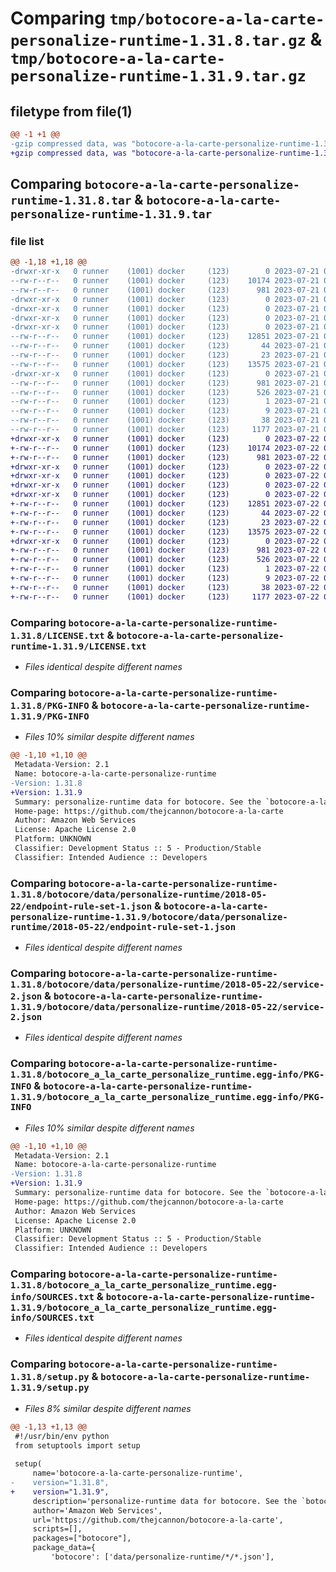 # Comparing `tmp/botocore-a-la-carte-personalize-runtime-1.31.8.tar.gz` & `tmp/botocore-a-la-carte-personalize-runtime-1.31.9.tar.gz`

## filetype from file(1)

```diff
@@ -1 +1 @@
-gzip compressed data, was "botocore-a-la-carte-personalize-runtime-1.31.8.tar", last modified: Fri Jul 21 01:21:43 2023, max compression
+gzip compressed data, was "botocore-a-la-carte-personalize-runtime-1.31.9.tar", last modified: Sat Jul 22 01:20:45 2023, max compression
```

## Comparing `botocore-a-la-carte-personalize-runtime-1.31.8.tar` & `botocore-a-la-carte-personalize-runtime-1.31.9.tar`

### file list

```diff
@@ -1,18 +1,18 @@
-drwxr-xr-x   0 runner    (1001) docker     (123)        0 2023-07-21 01:21:43.611338 botocore-a-la-carte-personalize-runtime-1.31.8/
--rw-r--r--   0 runner    (1001) docker     (123)    10174 2023-07-21 01:21:43.000000 botocore-a-la-carte-personalize-runtime-1.31.8/LICENSE.txt
--rw-r--r--   0 runner    (1001) docker     (123)      981 2023-07-21 01:21:43.611338 botocore-a-la-carte-personalize-runtime-1.31.8/PKG-INFO
-drwxr-xr-x   0 runner    (1001) docker     (123)        0 2023-07-21 01:21:43.611338 botocore-a-la-carte-personalize-runtime-1.31.8/botocore/
-drwxr-xr-x   0 runner    (1001) docker     (123)        0 2023-07-21 01:21:43.611338 botocore-a-la-carte-personalize-runtime-1.31.8/botocore/data/
-drwxr-xr-x   0 runner    (1001) docker     (123)        0 2023-07-21 01:21:43.611338 botocore-a-la-carte-personalize-runtime-1.31.8/botocore/data/personalize-runtime/
-drwxr-xr-x   0 runner    (1001) docker     (123)        0 2023-07-21 01:21:43.611338 botocore-a-la-carte-personalize-runtime-1.31.8/botocore/data/personalize-runtime/2018-05-22/
--rw-r--r--   0 runner    (1001) docker     (123)    12851 2023-07-21 01:21:06.000000 botocore-a-la-carte-personalize-runtime-1.31.8/botocore/data/personalize-runtime/2018-05-22/endpoint-rule-set-1.json
--rw-r--r--   0 runner    (1001) docker     (123)       44 2023-07-21 01:21:06.000000 botocore-a-la-carte-personalize-runtime-1.31.8/botocore/data/personalize-runtime/2018-05-22/examples-1.json
--rw-r--r--   0 runner    (1001) docker     (123)       23 2023-07-21 01:21:06.000000 botocore-a-la-carte-personalize-runtime-1.31.8/botocore/data/personalize-runtime/2018-05-22/paginators-1.json
--rw-r--r--   0 runner    (1001) docker     (123)    13575 2023-07-21 01:21:06.000000 botocore-a-la-carte-personalize-runtime-1.31.8/botocore/data/personalize-runtime/2018-05-22/service-2.json
-drwxr-xr-x   0 runner    (1001) docker     (123)        0 2023-07-21 01:21:43.611338 botocore-a-la-carte-personalize-runtime-1.31.8/botocore_a_la_carte_personalize_runtime.egg-info/
--rw-r--r--   0 runner    (1001) docker     (123)      981 2023-07-21 01:21:43.000000 botocore-a-la-carte-personalize-runtime-1.31.8/botocore_a_la_carte_personalize_runtime.egg-info/PKG-INFO
--rw-r--r--   0 runner    (1001) docker     (123)      526 2023-07-21 01:21:43.000000 botocore-a-la-carte-personalize-runtime-1.31.8/botocore_a_la_carte_personalize_runtime.egg-info/SOURCES.txt
--rw-r--r--   0 runner    (1001) docker     (123)        1 2023-07-21 01:21:43.000000 botocore-a-la-carte-personalize-runtime-1.31.8/botocore_a_la_carte_personalize_runtime.egg-info/dependency_links.txt
--rw-r--r--   0 runner    (1001) docker     (123)        9 2023-07-21 01:21:43.000000 botocore-a-la-carte-personalize-runtime-1.31.8/botocore_a_la_carte_personalize_runtime.egg-info/top_level.txt
--rw-r--r--   0 runner    (1001) docker     (123)       38 2023-07-21 01:21:43.611338 botocore-a-la-carte-personalize-runtime-1.31.8/setup.cfg
--rw-r--r--   0 runner    (1001) docker     (123)     1177 2023-07-21 01:21:43.000000 botocore-a-la-carte-personalize-runtime-1.31.8/setup.py
+drwxr-xr-x   0 runner    (1001) docker     (123)        0 2023-07-22 01:20:45.165229 botocore-a-la-carte-personalize-runtime-1.31.9/
+-rw-r--r--   0 runner    (1001) docker     (123)    10174 2023-07-22 01:20:44.000000 botocore-a-la-carte-personalize-runtime-1.31.9/LICENSE.txt
+-rw-r--r--   0 runner    (1001) docker     (123)      981 2023-07-22 01:20:45.165229 botocore-a-la-carte-personalize-runtime-1.31.9/PKG-INFO
+drwxr-xr-x   0 runner    (1001) docker     (123)        0 2023-07-22 01:20:45.161229 botocore-a-la-carte-personalize-runtime-1.31.9/botocore/
+drwxr-xr-x   0 runner    (1001) docker     (123)        0 2023-07-22 01:20:45.161229 botocore-a-la-carte-personalize-runtime-1.31.9/botocore/data/
+drwxr-xr-x   0 runner    (1001) docker     (123)        0 2023-07-22 01:20:45.161229 botocore-a-la-carte-personalize-runtime-1.31.9/botocore/data/personalize-runtime/
+drwxr-xr-x   0 runner    (1001) docker     (123)        0 2023-07-22 01:20:45.161229 botocore-a-la-carte-personalize-runtime-1.31.9/botocore/data/personalize-runtime/2018-05-22/
+-rw-r--r--   0 runner    (1001) docker     (123)    12851 2023-07-22 01:20:09.000000 botocore-a-la-carte-personalize-runtime-1.31.9/botocore/data/personalize-runtime/2018-05-22/endpoint-rule-set-1.json
+-rw-r--r--   0 runner    (1001) docker     (123)       44 2023-07-22 01:20:09.000000 botocore-a-la-carte-personalize-runtime-1.31.9/botocore/data/personalize-runtime/2018-05-22/examples-1.json
+-rw-r--r--   0 runner    (1001) docker     (123)       23 2023-07-22 01:20:09.000000 botocore-a-la-carte-personalize-runtime-1.31.9/botocore/data/personalize-runtime/2018-05-22/paginators-1.json
+-rw-r--r--   0 runner    (1001) docker     (123)    13575 2023-07-22 01:20:09.000000 botocore-a-la-carte-personalize-runtime-1.31.9/botocore/data/personalize-runtime/2018-05-22/service-2.json
+drwxr-xr-x   0 runner    (1001) docker     (123)        0 2023-07-22 01:20:45.165229 botocore-a-la-carte-personalize-runtime-1.31.9/botocore_a_la_carte_personalize_runtime.egg-info/
+-rw-r--r--   0 runner    (1001) docker     (123)      981 2023-07-22 01:20:45.000000 botocore-a-la-carte-personalize-runtime-1.31.9/botocore_a_la_carte_personalize_runtime.egg-info/PKG-INFO
+-rw-r--r--   0 runner    (1001) docker     (123)      526 2023-07-22 01:20:45.000000 botocore-a-la-carte-personalize-runtime-1.31.9/botocore_a_la_carte_personalize_runtime.egg-info/SOURCES.txt
+-rw-r--r--   0 runner    (1001) docker     (123)        1 2023-07-22 01:20:45.000000 botocore-a-la-carte-personalize-runtime-1.31.9/botocore_a_la_carte_personalize_runtime.egg-info/dependency_links.txt
+-rw-r--r--   0 runner    (1001) docker     (123)        9 2023-07-22 01:20:45.000000 botocore-a-la-carte-personalize-runtime-1.31.9/botocore_a_la_carte_personalize_runtime.egg-info/top_level.txt
+-rw-r--r--   0 runner    (1001) docker     (123)       38 2023-07-22 01:20:45.165229 botocore-a-la-carte-personalize-runtime-1.31.9/setup.cfg
+-rw-r--r--   0 runner    (1001) docker     (123)     1177 2023-07-22 01:20:44.000000 botocore-a-la-carte-personalize-runtime-1.31.9/setup.py
```

### Comparing `botocore-a-la-carte-personalize-runtime-1.31.8/LICENSE.txt` & `botocore-a-la-carte-personalize-runtime-1.31.9/LICENSE.txt`

 * *Files identical despite different names*

### Comparing `botocore-a-la-carte-personalize-runtime-1.31.8/PKG-INFO` & `botocore-a-la-carte-personalize-runtime-1.31.9/PKG-INFO`

 * *Files 10% similar despite different names*

```diff
@@ -1,10 +1,10 @@
 Metadata-Version: 2.1
 Name: botocore-a-la-carte-personalize-runtime
-Version: 1.31.8
+Version: 1.31.9
 Summary: personalize-runtime data for botocore. See the `botocore-a-la-carte` package for more info.
 Home-page: https://github.com/thejcannon/botocore-a-la-carte
 Author: Amazon Web Services
 License: Apache License 2.0
 Platform: UNKNOWN
 Classifier: Development Status :: 5 - Production/Stable
 Classifier: Intended Audience :: Developers
```

### Comparing `botocore-a-la-carte-personalize-runtime-1.31.8/botocore/data/personalize-runtime/2018-05-22/endpoint-rule-set-1.json` & `botocore-a-la-carte-personalize-runtime-1.31.9/botocore/data/personalize-runtime/2018-05-22/endpoint-rule-set-1.json`

 * *Files identical despite different names*

### Comparing `botocore-a-la-carte-personalize-runtime-1.31.8/botocore/data/personalize-runtime/2018-05-22/service-2.json` & `botocore-a-la-carte-personalize-runtime-1.31.9/botocore/data/personalize-runtime/2018-05-22/service-2.json`

 * *Files identical despite different names*

### Comparing `botocore-a-la-carte-personalize-runtime-1.31.8/botocore_a_la_carte_personalize_runtime.egg-info/PKG-INFO` & `botocore-a-la-carte-personalize-runtime-1.31.9/botocore_a_la_carte_personalize_runtime.egg-info/PKG-INFO`

 * *Files 10% similar despite different names*

```diff
@@ -1,10 +1,10 @@
 Metadata-Version: 2.1
 Name: botocore-a-la-carte-personalize-runtime
-Version: 1.31.8
+Version: 1.31.9
 Summary: personalize-runtime data for botocore. See the `botocore-a-la-carte` package for more info.
 Home-page: https://github.com/thejcannon/botocore-a-la-carte
 Author: Amazon Web Services
 License: Apache License 2.0
 Platform: UNKNOWN
 Classifier: Development Status :: 5 - Production/Stable
 Classifier: Intended Audience :: Developers
```

### Comparing `botocore-a-la-carte-personalize-runtime-1.31.8/botocore_a_la_carte_personalize_runtime.egg-info/SOURCES.txt` & `botocore-a-la-carte-personalize-runtime-1.31.9/botocore_a_la_carte_personalize_runtime.egg-info/SOURCES.txt`

 * *Files identical despite different names*

### Comparing `botocore-a-la-carte-personalize-runtime-1.31.8/setup.py` & `botocore-a-la-carte-personalize-runtime-1.31.9/setup.py`

 * *Files 8% similar despite different names*

```diff
@@ -1,13 +1,13 @@
 #!/usr/bin/env python
 from setuptools import setup
 
 setup(
     name='botocore-a-la-carte-personalize-runtime',
-    version="1.31.8",
+    version="1.31.9",
     description='personalize-runtime data for botocore. See the `botocore-a-la-carte` package for more info.',
     author='Amazon Web Services',
     url='https://github.com/thejcannon/botocore-a-la-carte',
     scripts=[],
     packages=["botocore"],
     package_data={
         'botocore': ['data/personalize-runtime/*/*.json'],
```

